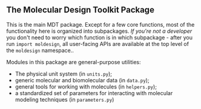 ## The Molecular Design Toolkit Package

This is the main MDT package. Except for a few core functions, most of the functionality here is organized into subpackages. *If you're not a developer* you don't need to worry which function is in which subpackage - after you run `import moldesign`, all user-facing APIs are available at the top level of the `moldesign` namespace..

Modules in this package are general-purpose utilities:
 * The physical unit system (in `units.py`);
 * generic molecular and biomolecular data (in `data.py`);
 * general tools for working with molecules (in `helpers.py`);
 * a standardized set of parameters for interacting with molecular modeling techniques (in `parameters.py`)